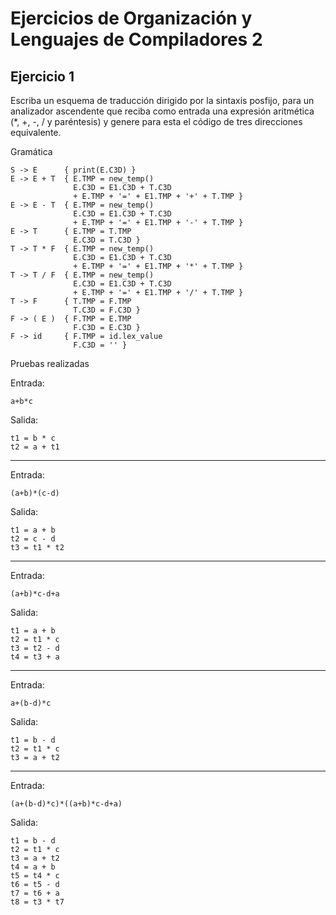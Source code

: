 # Ejercicios de Organización y Lenguajes de Compiladores 2

## Ejercicio 1

Escriba un esquema de traducción dirigido por la sintaxis posfijo, para un analizador ascendente que reciba como entrada una expresión aritmética (*, +, -, / y paréntesis) y genere para esta el código de tres direcciones equivalente.

Gramática

```
S -> E      { print(E.C3D) }
E -> E + T  { E.TMP = new_temp()
              E.C3D = E1.C3D + T.C3D
              + E.TMP + '=' + E1.TMP + '+' + T.TMP }
E -> E - T  { E.TMP = new_temp()
              E.C3D = E1.C3D + T.C3D
              + E.TMP + '=' + E1.TMP + '-' + T.TMP }
E -> T      { E.TMP = T.TMP
              E.C3D = T.C3D }
T -> T * F  { E.TMP = new_temp()
              E.C3D = E1.C3D + T.C3D
              + E.TMP + '=' + E1.TMP + '*' + T.TMP }
T -> T / F  { E.TMP = new_temp()
              E.C3D = E1.C3D + T.C3D
              + E.TMP + '=' + E1.TMP + '/' + T.TMP }
T -> F      { T.TMP = F.TMP
              T.C3D = F.C3D }
F -> ( E )  { F.TMP = E.TMP
              F.C3D = E.C3D }
F -> id     { F.TMP = id.lex_value
              F.C3D = '' }
```

Pruebas realizadas

Entrada:
```
a+b*c
```

Salida:
```
t1 = b * c
t2 = a + t1
```

---

Entrada:
```
(a+b)*(c-d)
```

Salida:
```
t1 = a + b
t2 = c - d
t3 = t1 * t2
```

---

Entrada:
```
(a+b)*c-d+a
```

Salida:
```
t1 = a + b
t2 = t1 * c
t3 = t2 - d
t4 = t3 + a
```

---

Entrada:
```
a+(b-d)*c
```

Salida:
```
t1 = b - d
t2 = t1 * c
t3 = a + t2
```

---

Entrada:
```
(a+(b-d)*c)*((a+b)*c-d+a)
```

Salida:
```
t1 = b - d
t2 = t1 * c
t3 = a + t2
t4 = a + b
t5 = t4 * c
t6 = t5 - d
t7 = t6 + a
t8 = t3 * t7
```
